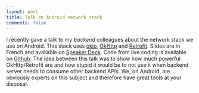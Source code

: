 ```yaml
---
layout: post
title: Talk on Android network stack
comments: false
---
```


I recently gave a talk to my *backend* colleagues about the network stack we use on Android. This stack uses [okio](http://square.github.io/okio), [OkHttp](http://square.github.io/okhttp) and [Retrofit](http://square.github.io/retrofit). Slides are in French and available on [Speaker Deck](https://speakerdeck.com/jeremiemartinez/la-stack-reseau-android-disponible-egalement-pour-vos-backs). Code from live coding is available on [Github](https://github.com/jeremiemartinez/okhttp_stack_talk). The idea between this talk was to show how much powerful OkHttp/Retrofit are and how stupid it would be to not use it when backend server needs to consume other backend APIs. We, on Android, are obviously experts on this subject and therefore have great tools at your disposal.

<!-- more -->

<script async class="speakerdeck-embed" data-id="1be98ff29645405f83b457b6bcdf8ccf" data-ratio="1.33333333333333" src="//speakerdeck.com/assets/embed.js"></script>

